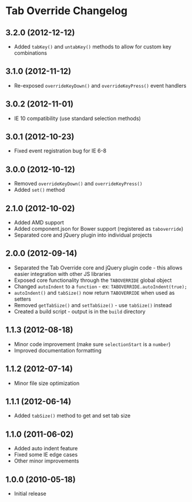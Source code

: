 # Tab Override Changelog

## 3.2.0 (2012-12-12)
* Added `tabKey()` and `untabKey()` methods to allow for custom key combinations

## 3.1.0 (2012-11-12)
* Re-exposed `overrideKeyDown()` and `overrideKeyPress()` event handlers

## 3.0.2 (2012-11-01)
* IE 10 compatibility (use standard selection methods)

## 3.0.1 (2012-10-23)
* Fixed event registration bug for IE 6-8

## 3.0.0 (2012-10-12)
* Removed `overrideKeyDown()` and `overrideKeyPress()`
* Added `set()` method

## 2.1.0 (2012-10-02)
* Added AMD support
* Added component.json for Bower support (registered as `taboverride`)
* Separated core and jQuery plugin into individual projects

## 2.0.0 (2012-09-14)
* Separated the Tab Override core and jQuery plugin code - 
  this allows easier integration with other JS libraries
* Exposed core functionality through the `TABOVERRIDE` global object
* Changed `autoIndent` to a `function` -
  ex: `TABOVERRIDE.autoIndent(true);`
* `autoIndent()` and `tabSize()` now return `TABOVERRIDE` when used as setters
* Removed `getTabSize()` and `setTabSize()` - use `tabSize()` instead
* Created a build script - output is in the `build` directory

## 1.1.3 (2012-08-18)
* Minor code improvement (make sure `selectionStart` is a `number`)
* Improved documentation formatting

## 1.1.2 (2012-07-14)
* Minor file size optimization

## 1.1.1 (2012-06-14)
* Added `tabSize()` method to get and set tab size

## 1.1.0 (2011-06-02)
* Added auto indent feature
* Fixed some IE edge cases
* Other minor improvements

## 1.0.0 (2010-05-18)
* Initial release